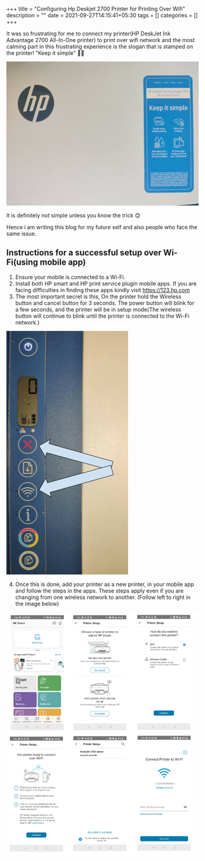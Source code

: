 +++
title = "Configuring Hp Deskjet 2700 Printer for Printing Over Wifi"
description = ""
date = 2021-09-27T14:15:41+05:30
tags = []
categories = []
+++

It was so frustrating for me to connect my printer(HP DeskJet Ink Advantage 2700 All-In-One printer) to print over wifi network and the most calming part in this frustrating experience is the slogan that is stamped on the printer! "Keep it simple" 🤣🤣

![Keep it simple image](/images/6yyore3zqnmu7i0wm6qx.jpg)
 
It is definitely not simple unless you know the trick 😊

Hence i am writing this blog for my future self and also people who face the same issue.

## Instructions for a successful setup over Wi-Fi(using mobile app)

1. Ensure your mobile is connected to a Wi-Fi.
2. Install both HP smart and HP print service plugin mobile apps. If you are facing difficulties in finding these apps kindly visit https://123.hp.com
3. The most important secret is this, On the printer hold the Wireless button and cancel button for 3 seconds. The power button will blink for a few seconds, and the printer will be in setup mode(The wireless button will continue to blink until the printer is connected to the Wi-Fi network.)

![Wireless button and cancel button image](/images/x13j2sva4qx6uya4jaiw.jpg)

4. Once this is done, add your printer as a new printer, in your mobile app and follow the steps in the apps. These steps apply even if you are changing from one wireless network to another. (Follow left to right in the image below)

![Mobile app workflow image](/images/y1i2u1tdg7ogqp2p1e6f.png)
